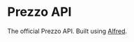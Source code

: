# Prezzo API

The official Prezzo API. Built using [Alfred](https://github.com/ishmaelthedestroyer/alfred).

